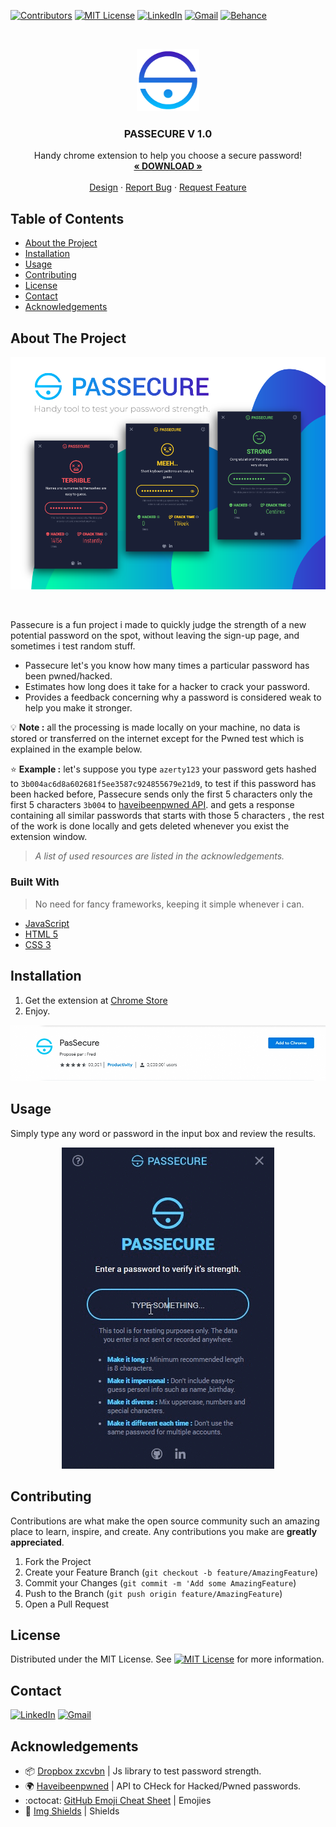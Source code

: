 <!-- PROJECT SHIELDS -->

[![Contributors][contributors-shield]](https://github.com/10Fred10/pasSecure/graphs/contributors)
[![MIT License][license-shield]][license-url]
[![LinkedIn][linkedin-shield]][linkedin-url]
[![Gmail][gmail-shield]][gmail-url]
[![Behance][behance-shield]][behance-url]

<!-- PROJECT LOGO -->
<br />
<p align="center">
  <a href="https://github.com/10Fred10/pasSecure">
    <img src="https://raw.githubusercontent.com/10Fred10/pasSecure/master/readme-assets/logo-128.png" alt="Logo" width="100" height="100">
  </a>

  <h3 align="center">PASSECURE V 1.0</h3>

  <p align="center">
    Handy chrome extension to help you choose a secure password!
    <br />
    <a href="https://chrome.google.com/webstore/detail/passecure/nocglfdggmhlenglfbbaobfdcckcghdp" target="_blank"><strong>« DOWNLOAD »</strong></a>
    <br />
    <br />
    <a href="https://www.behance.net/gallery/81385307/PASSECURE-Chrome-Extension" target="_blank">Design</a>
    ·
    <a href="https://github.com/10Fred10/pasSecure/issues" target="_blank">Report Bug</a>
    ·
    <a href="https://github.com/10Fred10/pasSecure/pulls" target="_blank">Request Feature</a>
  </p>
</p>

<!-- TABLE OF CONTENTS -->

## Table of Contents

- [About the Project](#about-the-project)
- [Installation](#installation)
- [Usage](#usage)
- [Contributing](#contributing)
- [License](#license)
- [Contact](#contact)
- [Acknowledgements](#acknowledgements)

<!-- ABOUT THE PROJECT -->

## About The Project

<p align="center">
  <a href="https://www.behance.net/gallery/81385307/PASSECURE-Chrome-Extension">
    <img  src="https://raw.githubusercontent.com/10Fred10/pasSecure/master/readme-assets/passecure-medium.png" alt="Logo">
  </a>
</p>
<br>

Passecure is a fun project i made to quickly judge the strength of a new potential password on the spot, without leaving the sign-up page, and sometimes i test random stuff.

- Passecure let's you know how many times a particular password has been pwned/hacked.
- Estimates how long does it take for a hacker to crack your password.
- Provides a feedback concerning why a password is considered weak to help you make it stronger.

:bulb: **Note :**
all the processing is made locally on your machine, no data is stored or transferred on the internet except for the Pwned test which is explained in the example below.

:star: **Example :**
let's suppose you type `azerty123` your password gets hashed to `3b004ac6d8a602681f5ee3587c924855679e21d9`, to test if this password has been hacked before, Passecure sends only the first 5 characters only the first 5 characters `3b004` to [haveibeenpwned API](https://haveibeenpwned.com/).
and gets a response containing all similar passwords that starts with those 5 characters , the rest of the work is done locally and gets deleted whenever you exist the extension window.

> _A list of used resources are listed in the acknowledgements._

### Built With

> No need for fancy frameworks, keeping it simple whenever i can.

- [JavaScript](https://developer.mozilla.org/en-US/docs/Web/JavaScript)
- [HTML 5](https://developer.mozilla.org/en-US/docs/Web/Guide/HTML/HTML5)
- [CSS 3](https://developer.mozilla.org/en-US/docs/Web/CSS/CSS3)

<!-- GETTING STARTED -->

## Installation

1. Get the extension at [Chrome Store](https://chrome.google.com/webstore/detail/passecure/nocglfdggmhlenglfbbaobfdcckcghdp)
2. Enjoy.

![chrome-screenshot]

<!-- USAGE EXAMPLES -->

## Usage

Simply type any word or password in the input box and review the results.

<p align="center">
  <img  src="https://raw.githubusercontent.com/10Fred10/pasSecure/master/readme-assets/usage.gif">
</p>

<!-- CONTRIBUTING -->

## Contributing

Contributions are what make the open source community such an amazing place to learn, inspire, and create. Any contributions you make are **greatly appreciated**.

1. Fork the Project
2. Create your Feature Branch (`git checkout -b feature/AmazingFeature`)
3. Commit your Changes (`git commit -m 'Add some AmazingFeature`)
4. Push to the Branch (`git push origin feature/AmazingFeature`)
5. Open a Pull Request

<!-- LICENSE -->

## License

Distributed under the MIT License. See [![MIT License][license-shield]][license-url] for more information.

<!-- CONTACT -->

## Contact

[![LinkedIn][linkedin-shield]][linkedin-url] [![Gmail][gmail-shield]][gmail-url]

<!-- ACKNOWLEDGEMENTS -->

## Acknowledgements

- :package: [Dropbox zxcvbn](https://github.com/dropbox/zxcvbn) | Js library to test password strength.
- :earth_africa: [Haveibeenpwned](https://haveibeenpwned.com/) | API to CHeck for Hacked/Pwned passwords.
- :octocat: [GitHub Emoji Cheat Sheet](https://www.webpagefx.com/tools/emoji-cheat-sheet) | Emojies
- :key: [Img Shields](https://shields.io) | Shields

<!-- MARKDOWN LINKS & IMAGES -->

[build-shield]: https://img.shields.io/badge/build-passing-brightgreen.svg?style=flat-square
[contributors-shield]: https://img.shields.io/badge/contributors-1-orange.svg?style=flat-square
[license-shield]: https://img.shields.io/badge/license-MIT-green.svg?style=flat-square
[license-url]: https://choosealicense.com/licenses/mit
[linkedin-shield]: https://img.shields.io/badge/-LinkedIn-blue.svg?style=flat-square&logo=linkedin
[linkedin-url]: https://linkedin.com/in/fredhm
[gmail-shield]: https://img.shields.io/badge/Gmail-red.svg?style=flat-square&logo=gmail&logoColor=white
[gmail-url]: mailto:contact.hammami.fredj@gmail.com
[chrome-screenshot]: https://raw.githubusercontent.com/10Fred10/pasSecure/master/readme-assets/chrome-store.png
[behance-shield]: https://img.shields.io/badge/Behance-blue.svg?style=flat-square&logo=behance&logoColor=white
[behance-url]: https://www.behance.net/gallery/81385307/PASSECURE-Chrome-Extension
